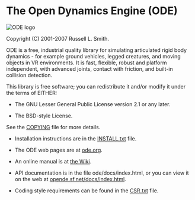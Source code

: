 The Open Dynamics Engine (ODE)
==============================

![ODE logo](http://bitbucket.org/odedevs/ode/raw/default/web/ODElogo.png)

Copyright (C) 2001-2007 Russell L. Smith.


ODE is a free, industrial quality library for simulating articulated
rigid body dynamics - for example ground vehicles, legged creatures,
and moving objects in VR environments. It is fast, flexible, robust
and platform independent, with advanced joints, contact with friction,
and built-in collision detection.

This library is free software; you can redistribute it and/or
modify it under the terms of EITHER:

 * The GNU Lesser General Public License version 2.1 or any later.

 * The BSD-style License.

See the [COPYING](http://bitbucket.org/odedevs/ode/raw/default/COPYING) file for more details.

 * Installation instructions are in the [INSTALL.txt](http://bitbucket.org/odedevs/ode/raw/default/INSTALL.txt) file.

 * The ODE web pages are at [ode.org](http://www.ode.org/).

 * An online manual is at [the Wiki](http://ode.org/wiki/index.php?title=Manual).

 * API documentation is in the file ode/docs/index.html, or you
   can view it on the web at [opende.sf.net/docs/index.html](http://opende.sf.net/docs/index.html).

 * Coding style requirements can be found in the [CSR.txt](http://bitbucket.org/odedevs/ode/raw/default/CSR.txt) file.

